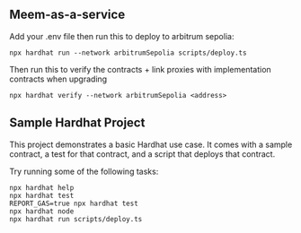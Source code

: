 ## Meem-as-a-service

Add your .env file then run this to deploy to arbitrum sepolia:
```
npx hardhat run --network arbitrumSepolia scripts/deploy.ts
```

Then run this to verify the contracts + link proxies with implementation contracts when upgrading
```
npx hardhat verify --network arbitrumSepolia <address>
```

## Sample Hardhat Project

This project demonstrates a basic Hardhat use case. It comes with a sample contract, a test for that contract, and a script that deploys that contract.

Try running some of the following tasks:

```shell
npx hardhat help
npx hardhat test
REPORT_GAS=true npx hardhat test
npx hardhat node
npx hardhat run scripts/deploy.ts
```
